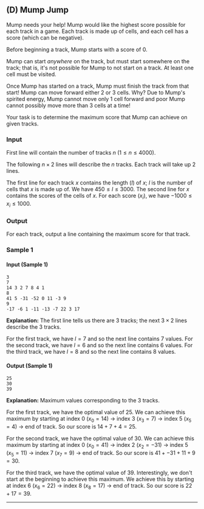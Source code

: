 ## (D) Mump Jump

Mump needs your help! Mump would like the highest score possible for each track in a game. Each track is made up of cells, and each cell has a score (which can be negative). 

Before beginning a track, Mump starts with a score of 0. 

Mump can start *anywhere* on the track, but must start somewhere on the track; that is, it's not possible for Mump to not start on a track. At least one cell must be visited. 

Once Mump has started on a track, Mump must finish the track from that start! Mump can move forward either 2 or 3 cells. Why? Due to Mump's spirited energy, Mump cannot move only 1 cell forward and poor Mump cannot possibly move more than 3 cells at a time!

Your task is to determine the maximum score that Mump can achieve on given tracks. 

### Input

First line will contain the number of tracks $n$ ($1 \leq n \leq 4000$).

The following $n \times 2$ lines will describe the $n$ tracks. Each track will take up 2 lines.

The first line for each track $x$ contains the length ($l$) of $x$; $l$ is the number of cells that $x$ is made up of. We have $450 \leq l \leq 3000$.
The second line for $x$ contains the scores of the cells of $x$. 
For each score ($x_{i}$), we have $-1000 \leq x_{i} \leq 1000$.

### Output

For each track, output a line containing the maximum score for that track. 

### Sample 1

#### Input (Sample 1)

```
3
7
14 3 2 7 8 4 1
8
41 5 -31 -52 0 11 -3 9
9
-17 -6 1 -11 -13 -7 22 3 17
```

**Explanation:** The first line tells us there are 3 tracks; the next $3 \times 2$ lines describe the 3 tracks.

For the first track, we have $l=7$ and so the next line contains 7 values. 
For the second track, we have $l=6$ and so the next line contains 6 values.
For the third track, we have $l=8$ and so the next line contains 8 values.

#### Output (Sample 1)

```
25
30
39
```

**Explanation:** Maximum values corresponding to the 3 tracks.

For the first track, we have the optimal value of 25. We can achieve this maximum by starting at index 0 ($x_{0}=14$) -> index 3 ($x_{3}=7$) -> index 5 ($x_{5}=4$) -> end of track. So our score is $14 + 7 + 4 = 25$.

For the second track, we have the optimal value of 30. We can achieve this maximum by starting at index 0 ($x_{0}=41$) -> index 2 ($x_{2}=-31$) -> index 5 ($x_{5}=11$) -> index 7 ($x_{7}=9$) -> end of track. So our score is $41 + -31 + 11 + 9 = 30$.

For the third track, we have the optimal value of 39. Interestingly, we don't start at the beginning to achieve this maximum. We achieve this by starting at index 6 ($x_{6}=22$) -> index 8 ($x_{8}=17$) -> end of track. So our score is $22 + 17 = 39$.

--- 
